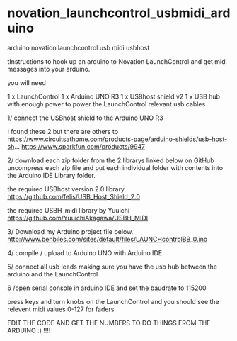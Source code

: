 # novation_launchcontrol_usbmidi_arduino
arduino novation launchcontrol usb midi usbhost

tInstructions to hook up an arduino to Novation LaunchControl and get midi messages into your arduino.

you will need

1 x LaunchControl
1 x Arduino UNO R3
1 x USBhost shield v2
1 x USB hub with enough power to power the LaunchControl
relevant usb cables

1/ connect the USBhost shield to the Arduino UNO R3

I found these 2 but there are others to
https://www.circuitsathome.com/products-page/arduino-shields/usb-host-sh...
https://www.sparkfun.com/products/9947

2/ download each zip folder from the 2 librarys linked below on GitHub
uncompress each zip file and put each individual folder with contents
into the Arduino IDE Library folder.

the required USBhost version 2.0 library
https://github.com/felis/USB_Host_Shield_2.0

the required USBH_midi library by Yuuichi
https://github.com/YuuichiAkagawa/USBH_MIDI

3/ Download my Arduino project file below.
http://www.benbiles.com/sites/default/files/LAUNCHcontrolBB_0.ino

4/ compile / upload to Arduino UNO with Arduino IDE.

5/ connect all usb leads making sure you have the usb hub between the arduino and the LaunchControl

6 /open serial console in arduino IDE and set the baudrate to 115200

press keys and turn knobs on the LaunchControl and you should see the relevent midi values 0-127 for faders

EDIT THE CODE AND GET THE NUMBERS TO DO THINGS FROM THE ARDUINO :) !!!!
